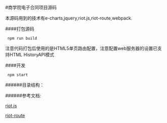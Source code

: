 #商学院电子合同项目源码

 本源码用到的技术有e-charts,jquery,riot.js,riot-route,webpack.
 
####打包源码

<pre>
<code> npm run build</code>
</pre>

注意代码打包后使用的是HTML5单页路由配置，注意配置web服务器的设置已支持HTML HistoryAPI模式



####开发

<pre>
<code> npm start</code>
</pre>

######目录结构：



######参考文档:

[riot.js](https://riot.js.org/)

[riot-route](https://riot.js.org/api/route/)